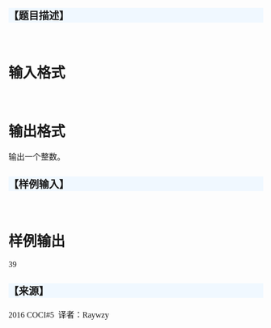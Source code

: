 
<h3 style="font-family:sans-serif;font-size:20px;background-color:aliceblue;">
【题目描述】
</h3>
<p style="font-family:serif;font-size:16px;">
<br/>
</p>

# 输入格式


<p style="font-family:serif;font-size:16px;">
<br/>
</p>

# 输出格式


<p style="font-family:serif;font-size:16px;">
输出一个整数。
</p>
<h3 style="font-family:sans-serif;font-size:20px;background-color:aliceblue;">
【样例输入】
</h3>
<p style="font-family:serif;font-size:16px;">
<br/>
</p>

# 样例输出


<p style="font-family:serif;font-size:16px;">
39
</p>
<h3 style="font-family:sans-serif;font-size:20px;background-color:aliceblue;">
【来源】
</h3>
<p style="font-family:serif;font-size:16px;">
2016 COCI#5  译者：Raywzy
</p>
